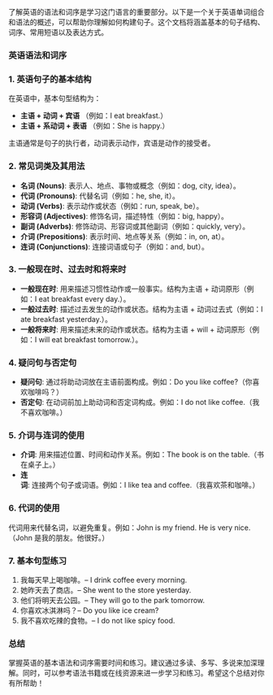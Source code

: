 了解英语的语法和词序是学习这门语言的重要部分。以下是一个关于英语单词组合和语法的概述，可以帮助你理解如何构建句子。这个文档将涵盖基本的句子结构、词序、常用短语以及表达方式。

### 英语语法和词序


### 1. 英语句子的基本结构
在英语中，基本句型结构为：
- **主语 + 动词 + 宾语** （例如：I eat breakfast.）
- **主语 + 系动词 + 表语** （例如：She is happy.）

主语通常是句子的执行者，动词表示动作，宾语是动作的接受者。

### 2. 常见词类及其用法
- **名词 (Nouns)**: 表示人、地点、事物或概念（例如：dog, city, idea）。
- **代词 (Pronouns)**: 代替名词（例如：he, she, it）。
- **动词 (Verbs)**: 表示动作或状态（例如：run, speak, be）。
- **形容词 (Adjectives)**: 修饰名词，描述特性（例如：big, happy）。
- **副词 (Adverbs)**: 修饰动词、形容词或其他副词（例如：quickly, very）。
- **介词 (Prepositions)**: 表示时间、地点等关系（例如：in, on, at）。
- **连词 (Conjunctions)**: 连接词语或句子（例如：and, but）。

### 3. 一般现在时、过去时和将来时
- **一般现在时**: 用来描述习惯性动作或一般事实。结构为主语 + 动词原形（例如：I eat breakfast every day.）。
- **一般过去时**: 描述过去发生的动作或状态。结构为主语 + 动词过去式（例如：I ate breakfast yesterday.）。
- **一般将来时**: 用来描述未来的动作或状态。结构为主语 + will + 动词原形（例如：I will eat breakfast tomorrow.）。

### 4. 疑问句与否定句
- **疑问句**: 通过将助动词放在主语前面构成。例如：Do you like coffee?（你喜欢咖啡吗？）
- **否定句**: 在动词前加上助动词和否定词构成。例如：I do not like coffee.（我不喜欢咖啡。）

### 5. 介词与连词的使用
- **介词**: 用来描述位置、时间和动作关系。例如：The book is on the table.（书在桌子上。）
- **连词**: 连接两个句子或词语。例如：I like tea and coffee.（我喜欢茶和咖啡。）

### 6. 代词的使用
代词用来代替名词，以避免重复。例如：John is my friend. He is very nice.（John 是我的朋友。他很好。）

### 7. 基本句型练习
1. 我每天早上喝咖啡。– I drink coffee every morning.
2. 她昨天去了商店。– She went to the store yesterday.
3. 他们将明天去公园。– They will go to the park tomorrow.
4. 你喜欢冰淇淋吗？– Do you like ice cream?
5. 我不喜欢吃辣的食物。– I do not like spicy food.

### 总结

掌握英语的基本语法和词序需要时间和练习。建议通过多读、多写、多说来加深理解。同时，可以参考语法书籍或在线资源来进一步学习和练习。希望这个总结对你有所帮助！